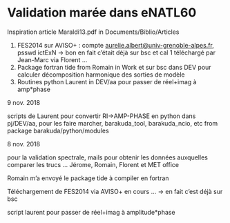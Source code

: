 # Validation marée dans eNATL60
Inspiration article Maraldi13.pdf in Documents/Biblio/Articles

1. FES2014 sur AVISO+ : compte aurelie.albert@univ-grenoble-alpes.fr, psswd ictExN -> bon en fait c’était déjà sur bsc et cal 1 téléchargé par Jean-Marc via Florent …
2. Package fortran tide from Romain in Work et sur bsc dans DEV pour calculer décomposition harmonique des sorties de modèle
3. Routines python Laurent in DEV/aa pour passer de réel+imag à amp*phase


9 nov. 2018

scripts de Laurent pour convertir RI->AMP-PHASE en python dans pj/DEV/aa, pour les faire marcher, barakuda_tool,  barakuda_ncio, etc from package barakuda/python/modules

8 nov. 2018

pour la validation spectrale, mails pour obtenir les données auxquelles comparer les trucs … Jérome, Romain, Florent et MET office

Romain m’a envoyé le package tide à compiler en fortran

Téléchargement de FES2014 via AVISO+ en cours … -> en fait c’est déjà sur bsc

script laurent pour passer de réel+imag à amplitude*phase